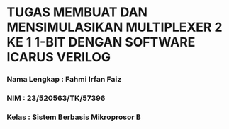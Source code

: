 # TUGAS MEMBUAT DAN MENSIMULASIKAN MULTIPLEXER 2 KE 1 1-BIT DENGAN SOFTWARE ICARUS VERILOG

### Nama Lengkap : Fahmi Irfan Faiz 
### NIM : 23/520563/TK/57396
### Kelas : Sistem Berbasis Mikroprosor B

